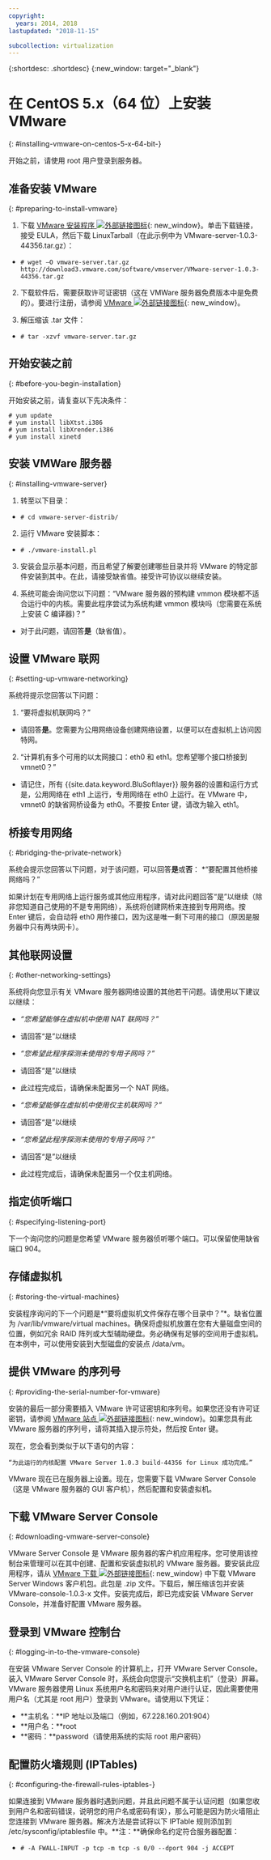 ```yaml
---
copyright:
  years: 2014, 2018
lastupdated: "2018-11-15"

subcollection: virtualization
---
```

{:shortdesc: .shortdesc}
{:new_window: target="_blank"}

# 在 CentOS 5.x（64 位）上安装 VMware
{: #installing-vmware-on-centos-5-x-64-bit-}

开始之前，请使用 root 用户登录到服务器。

## 准备安装 VMware
{: #preparing-to-install-vmware}

1. 下载 [VMware 安装程序 ![外部链接图标](../../icons/launch-glyph.svg "外部链接图标")](http://vmware.com/download/server/){: new_window}。单击下载链接，接受 EULA，然后下载 LinuxTarball（在此示例中为 VMware-server-1.0.3-44356.tar.gz）：

* `# wget –O vmware-server.tar.gz http://download3.vmware.com/software/vmserver/VMware-server-1.0.3-44356.tar.gz`

2. 下载软件后，需要获取许可证密钥（这在 VMWare 服务器免费版本中是免费的）。要进行注册，请参阅 [VMware ![外部链接图标](../../icons/launch-glyph.svg "外部链接图标")](http://register.vmware.com/content/registration.html){: new_window}。

3. 解压缩该 .tar 文件：

* `# tar -xzvf vmware-server.tar.gz`

## 开始安装之前
{: #before-you-begin-installation}

开始安装之前，请复查以下先决条件：

```
# yum update
# yum install libXtst.i386
# yum install libXrender.i386
# yum install xinetd
```

## 安装 VMWare 服务器
{: #installing-vmware-server}

1. 转至以下目录：

* `# cd vmware-server-distrib/`

2. 运行 VMware 安装脚本：

* `# ./vmware-install.pl`

3. 安装会显示基本问题，而且希望了解要创建哪些目录并将 VMware 的特定部件安装到其中。在此，请接受缺省值。接受许可协议以继续安装。

4. 系统可能会询问您以下问题：“VMware 服务器的预构建 vmmon 模块都不适合运行中的内核。需要此程序尝试为系统构建 vmmon 模块吗（您需要在系统上安装 C 编译器)？”
* 对于此问题，请回答**是**（缺省值）。

## 设置 VMware 联网
{: #setting-up-vmware-networking}

系统将提示您回答以下问题：

1. “要将虚拟机联网吗？”
* 请回答**是**。您需要为公用网络设备创建网络设置，以便可以在虚拟机上访问因特网。

2. “计算机有多个可用的以太网接口：eth0 和 eth1。您希望哪个接口桥接到 vmnet0？”
* 请记住，所有 {{site.data.keyword.BluSoftlayer}} 服务器的设置和运行方式是，公用网络在 eth1 上运行，专用网络在 eth0 上运行。在 VMware 中，vmnet0 的缺省网桥设备为 eth0。不要按 Enter 键，请改为输入 eth1。

## 桥接专用网络
{: #bridging-the-private-network}

系统会提示您回答以下问题，对于该问题，可以回答**是**或**否**：
*“要配置其他桥接网络吗？”

如果计划在专用网络上运行服务或其他应用程序，请对此问题回答“是”以继续（除非您知道自己使用的不是专用网络），系统将创建网桥来连接到专用网络。按 Enter 键后，会自动将 eth0 用作接口，因为这是唯一剩下可用的接口（原因是服务器中只有两块网卡）。

## 其他联网设置
{: #other-networking-settings}

系统将向您显示有关 VMware 服务器网络设置的其他若干问题。请使用以下建议以继续：

* *“您希望能够在虚拟机中使用 NAT 联网吗？”*

- 请回答“是”以继续

* *“您希望此程序探测未使用的专用子网吗？”*

- 请回答“是”以继续

- 此过程完成后，请确保未配置另一个 NAT 网络。

* *“您希望能够在虚拟机中使用仅主机联网吗？”*

- 请回答“是”以继续

* *“您希望此程序探测未使用的专用子网吗？”*

- 请回答“是”以继续

- 此过程完成后，请确保未配置另一个仅主机网络。

## 指定侦听端口
{: #specifying-listening-port}

下一个询问您的问题是您希望 VMware 服务器侦听哪个端口。可以保留使用缺省端口 904。

## 存储虚拟机
{: #storing-the-virtual-machines}

安装程序询问的下一个问题是*“要将虚拟机文件保存在哪个目录中？”*。缺省位置为 /var/lib/vmware/virtual machines。确保将虚拟机放置在您有大量磁盘空间的位置，例如冗余 RAID 阵列或大型辅助硬盘。务必确保有足够的空间用于虚拟机。在本例中，可以使用安装到大型磁盘的安装点 /data/vm。

## 提供 VMware 的序列号
{: #providing-the-serial-number-for-vmware}

安装的最后一部分需要插入 VMware 许可证密钥和序列号。如果您还没有许可证密钥，请参阅 [VMware 站点 ![外部链接图标](../../icons/launch-glyph.svg "外部链接图标")](http://register.vmware.com/content/registration.html){: new_window}。如果您具有此 VMware 服务器的序列号，请将其插入提示符处，然后按 Enter 键。

现在，您会看到类似于以下语句的内容：

    “为此运行的内核配置 VMware Server 1.0.3 build-44356 for Linux 成功完成。”

VMware 现在已在服务器上设置。现在，您需要下载 VMware Server Console（这是 VMware 服务器的 GUI 客户机），然后配置和安装虚拟机。

## 下载 VMware Server Console
{: #downloading-vmware-server-console}

VMware Server Console 是 VMware 服务器的客户机应用程序。您可使用该控制台来管理可以在其中创建、配置和安装虚拟机的 VMware 服务器。要安装此应用程序，请从 [VMware 下载 ![外部链接图标](../../icons/launch-glyph.svg "外部链接图标")](http://vmware.com/download/server/){: new_window} 中下载 VMware Server Windows 客户机包。此包是 .zip 文件。下载后，解压缩该包并安装 VMware-console-1.0.3-x 文件。安装完成后，即已完成安装 VMware Server Console，并准备好配置 VMware 服务器。

## 登录到 VMware 控制台
{: #logging-in-to-the-vmware-console}

在安装 VMware Server Console 的计算机上，打开 VMware Server Console。装入 VMware Server Console 时，系统会向您提示“交换机主机”（登录）屏幕。VMware 服务器使用 Linux 系统用户名和密码来对用户进行认证，因此需要使用用户名（尤其是 root 用户）登录到 VMware。请使用以下凭证：

* **主机名：**IP 地址以及端口（例如，67.228.160.201:904）<br />
* **用户名：**root<br />
* **密码：**password（请使用系统的实际 root 用户密码）

## 配置防火墙规则 (IPTables)
{: #configuring-the-firewall-rules-iptables-}

如果连接到 VMware 服务器时遇到问题，并且此问题不属于认证问题（如果您收到用户名和密码错误，说明您的用户名或密码有误），那么可能是因为防火墙阻止您连接到 VMware 服务器。解决方法是尝试将以下 IPTable 规则添加到 /etc/sysconfig/iptablesfile 中。**注：**确保命名约定符合服务器配置：

- `# -A FWALL-INPUT -p tcp -m tcp -s 0/0 --dport 904 -j ACCEPT`
